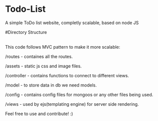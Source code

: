 # Todo-List
A simple ToDo list website,
completly scalable, based on node JS

#Directory Structure 

<br>
This code follows MVC pattern to make it more scalable:

/routes - containes all the routes.

/assets - static js css and image files.

/controller - contains functions to connect to different views.

/model - to store data in db we need models.

/config - contains config files for mongoos or any other files being used.

/views - used by ejs(templating engine) for server side rendering.

Feel free to use and contribute! :)
